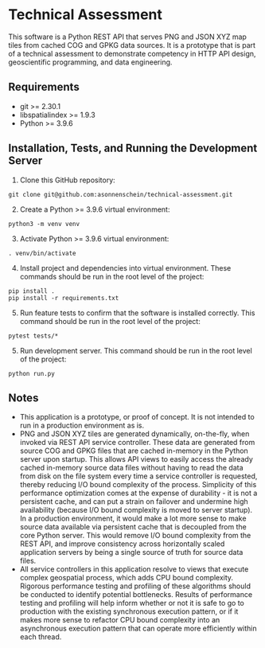 # Technical Assessment
This software is a Python REST API that serves PNG and JSON XYZ map tiles from cached COG and GPKG data sources.  It is a prototype that is part of a technical assessment to demonstrate competency in HTTP API design, geoscientific programming, and data engineering.

## Requirements
- git >= 2.30.1
- libspatialindex >= 1.9.3
- Python >= 3.9.6

## Installation, Tests, and Running the Development Server
1. Clone this GitHub repository:
```
git clone git@github.com:asonnenschein/technical-assessment.git
```

2. Create a Python >= 3.9.6 virtual environment:
```
python3 -m venv venv
```

3. Activate Python >= 3.9.6 virtual environment:
```
. venv/bin/activate
```

4. Install project and dependencies into virtual environment.  These commands should be run in the root level of the project:
```
pip install .
pip install -r requirements.txt
```

5. Run feature tests to confirm that the software is installed correctly.  This command should be run in the root level of the project:
```
pytest tests/*
```

5. Run development server.  This command should be run in the root level of the project:
```
python run.py
```

## Notes
- This application is a prototype, or proof of concept.  It is not intended to run in a production environment as is.
- PNG and JSON XYZ tiles are generated dynamically, on-the-fly, when invoked via REST API service controller.  These data are generated from source COG and GPKG files that are cached in-memory in the Python server upon startup.  This allows API views to easily access the already cached in-memory source data files without having to read the data from disk on the file system every time a service controller is requested, thereby reducing I/O bound complexity of the process.  Simplicity of this performance optimization comes at the expense of durability - it is not a persistent cache, and can put a strain on failover and undermine high availability (because I/O bound complexity is moved to server startup).  In a production environment, it would make a lot more sense to make source data available via persistent cache that is decoupled from the core Python server.  This would remove I/O bound complexity from the REST API, and improve consistency across horizontally scaled application servers by being a single source of truth for source data files.
- All service controllers in this application resolve to views that execute complex geospatial process, which adds CPU bound complexity.  Rigorous performance testing and profiling of these algorithms should be conducted to identify potential bottlenecks.  Results of performance testing and profiling will help inform whether or not it is safe to go to production with the existing synchronous execution pattern, or if it makes more sense to refactor CPU bound complexity into an asynchronous execution pattern that can operate more efficiently within each thread.